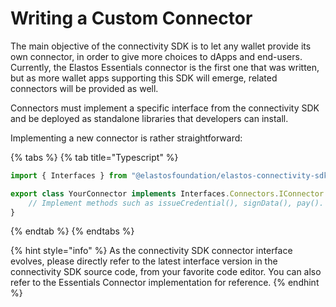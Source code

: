 # Writing a Custom Connector

The main objective of the connectivity SDK is to let any wallet provide its own connector, in order to give more choices to dApps and end-users. Currently, the Elastos Essentials connector is the first one that was written, but as more wallet apps supporting this SDK will emerge, related connectors will be provided as well.

Connectors must implement a specific interface from the connectivity SDK and be deployed as standalone libraries that developers can install.&#x20;

Implementing a new connector is rather straightforward:

{% tabs %}
{% tab title="Typescript" %}
```typescript
import { Interfaces } from "@elastosfoundation/elastos-connectivity-sdk-js";

export class YourConnector implements Interfaces.Connectors.IConnector {
    // Implement methods such as issueCredential(), signData(), pay().
}
```
{% endtab %}
{% endtabs %}

{% hint style="info" %}
As the connectivity SDK connector interface evolves, please directly refer to the latest interface version in the connectivity SDK source code, from your favorite code editor. You can also refer to the Essentials Connector implementation for reference.
{% endhint %}
